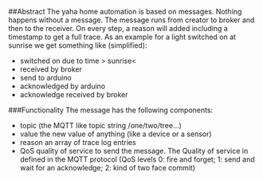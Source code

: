 ##Abstract
The yaha home automation is based on messages. Nothing happens without a message. The message runs from creator to broker and then to 
the receiver. On every step, a reason will added including a timestamp to get a full trace. As an example for a light switched on 
at sunrise we get something like (simplified):
* switched on due to time > sunrise<
* received by broker
* send to arduino
* acknowledged by arduino
* acknowledge received by broker

###Functionality
The message has the following components:
* topic (the MQTT like topic string /one/two/tree...)
* value the new value of anything (like a device or a sensor)
* reason an array of trace log entries
* QoS quality of service to send the message. The Quality of service in defined in the MQTT protocol
(QoS levels 0: fire and forget; 1: send and wait for an acknowledge; 2: kind of two face commit)
